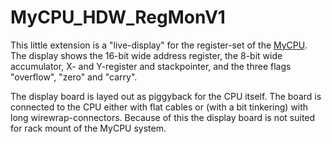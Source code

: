 # MyCPU_HDW_RegMonV1

This little extension is a "live-display" for the register-set of the [MyCPU](http://www.mycpu.eu/).
The display shows the 16-bit wide address register, the 8-bit wide accumulator, X- and Y-register and stackpointer, and the three flags "overflow", "zero" and "carry".

The display board is layed out as piggyback for the CPU itself. The board is connected to the CPU either with flat cables or (with a bit tinkering) with long wirewrap-connectors. 
Because of this the display board is not suited for rack mount of the MyCPU system.

